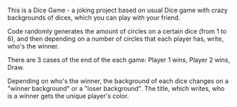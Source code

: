 This is a Dice Game - a joking project based on usual Dice game with crazy backgrounds of dices, which you can play with your friend.

Code randomly generates the amount of circles on a certain dice (from 1 to 6), and then depending on a number of circles that each player has, write, who's the winner.

There are 3 cases of the end of the each game: Player 1 wins, Player 2 wins, Draw.

Depending on who's the winner, the background of each dice changes on a "winner background" or a "loser background". The title, which writes, who is a winner gets the unique player's color.
